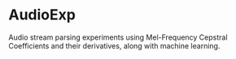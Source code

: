 # AudioExp
Audio stream parsing experiments using Mel-Frequency Cepstral Coefficients and their derivatives, along with machine learning.
